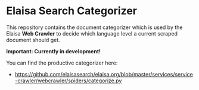# Elaisa Search Categorizer

This repository contains the document categorizer which is used by the Elaisa **Web Crawler** to decide which language level a current scraped document should get. 

**Important: Currently in development!**

You can find the productive categorizer here:

- https://github.com/elaisasearch/elaisa.org/blob/master/services/service-crawler/webcrawler/spiders/categorize.py
